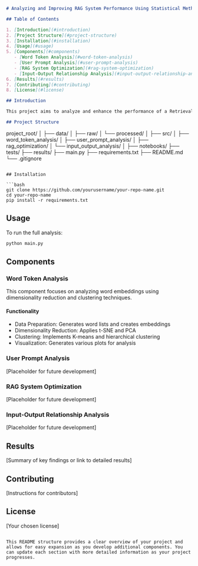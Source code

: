 ```markdown
# Analyzing and Improving RAG System Performance Using Statistical Methods

## Table of Contents

1. [Introduction](#introduction)
2. [Project Structure](#project-structure)
3. [Installation](#installation)
4. [Usage](#usage)
5. [Components](#components)
   - [Word Token Analysis](#word-token-analysis)
   - [User Prompt Analysis](#user-prompt-analysis)
   - [RAG System Optimization](#rag-system-optimization)
   - [Input-Output Relationship Analysis](#input-output-relationship-analysis)
6. [Results](#results)
7. [Contributing](#contributing)
8. [License](#license)

## Introduction

This project aims to analyze and enhance the performance of a Retrieval-Augmented Generation (RAG) chatbot system using statistical methods from STAT 7010: Modern Data Mining. As Large Language Models (LLMs) and RAG systems become more prevalent, understanding and improving their performance is crucial.

## Project Structure
```

project_root/
│
├── data/
│ ├── raw/
│ └── processed/
│
├── src/
│ ├── word_token_analysis/
│ ├── user_prompt_analysis/
│ ├── rag_optimization/
│ └── input_output_analysis/
│
├── notebooks/
├── tests/
├── results/
├── main.py
├── requirements.txt
├── README.md
└── .gitignore

````

## Installation

```bash
git clone https://github.com/yourusername/your-repo-name.git
cd your-repo-name
pip install -r requirements.txt
````

## Usage

To run the full analysis:

```bash
python main.py
```

## Components

### Word Token Analysis

This component focuses on analyzing word embeddings using dimensionality reduction and clustering techniques.

#### Functionality

- Data Preparation: Generates word lists and creates embeddings
- Dimensionality Reduction: Applies t-SNE and PCA
- Clustering: Implements K-means and hierarchical clustering
- Visualization: Generates various plots for analysis

### User Prompt Analysis

[Placeholder for future development]

### RAG System Optimization

[Placeholder for future development]

### Input-Output Relationship Analysis

[Placeholder for future development]

## Results

[Summary of key findings or link to detailed results]

## Contributing

[Instructions for contributors]

## License

[Your chosen license]

```

This README structure provides a clear overview of your project and allows for easy expansion as you develop additional components. You can update each section with more detailed information as your project progresses.
```
